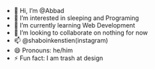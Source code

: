 - 👋 Hi, I’m @Abbad
- 👀 I’m interested in sleeping and Programing
- 🌱 I’m currently learning Web Development
- 💞️ I’m looking to collaborate on nothing for now
- 📫 @shaboinkenstien(instagram)
- 😄 Pronouns: he/him
- ⚡ Fun fact: I am trash at design

<!---
AbbadIsProcratinating/AbbadIsProcratinating is a ✨ special ✨ repository because its `README.md` (this file) appears on your GitHub profile.
You can click the Preview link to take a look at your changes.
--->
